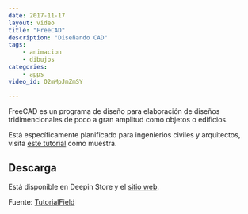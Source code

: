 ```yaml
---
date: 2017-11-17
layout: video
title: "FreeCAD"
description: "Diseñando CAD"
tags:
    - animacion
    - dibujos
categories:
    - apps
video_id: O2mMpJmZmSY

---
```

<!--more-->

FreeCAD es un programa de diseño para elaboración de diseños tridimencionales de poco a gran amplitud como objetos o edificios.

Está específicamente planificado para ingenierios civiles y arquitectos, visita [este tutorial](https://www.youtube.com/watch?v=PuuMe6BKC6o&list=PLJ8J_verOTi2uQIMxEL64Wb2knQwVFXWz) como muestra.

## Descarga

Está disponible en Deepin Store y el [sitio web](https://www.freecadweb.org/).


Fuente: [TutorialField](https://www.youtube.com/channel/UCqlheByO1cvLuS9QZiN9NYg)
